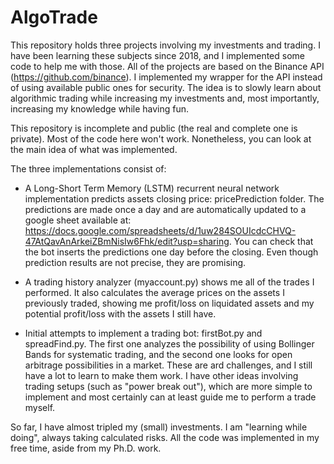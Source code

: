 # AlgoTrade

This repository holds three projects involving my investments and trading. I have been learning these subjects since 2018, and I implemented some code to help me with those. All of the projects are based on the Binance API (https://github.com/binance). I implemented my wrapper for the API instead of using available public ones for security. The idea is to slowly learn about algorithmic trading while increasing my investments and, most importantly, increasing my knowledge while having fun.

This repository is incomplete and public (the real and complete one is private). Most of the code here won't work. Nonetheless, you can look at the main idea of what was implemented.

The three implementations consist of: 
- A Long-Short Term Memory (LSTM) recurrent neural network implementation predicts assets closing price: pricePrediction folder. The predictions are made once a day and are automatically updated to a google sheet available at: https://docs.google.com/spreadsheets/d/1uw284SOUIcdcCHVQ-47AtQavAnArkeiZBmNisIw6Fhk/edit?usp=sharing.  You can check that the bot inserts the predictions one day before the closing. Even though prediction results are not precise, they are promising.

- A trading history analyzer (myaccount.py) shows me all of the trades I performed. It also calculates the average prices on the assets I previously traded, showing me profit/loss on liquidated assets and my potential profit/loss with the assets I still have.

- Initial attempts to implement a trading bot: firstBot.py and spreadFind.py. The first one analyzes the possibility of using Bollinger Bands for systematic trading, and the second one looks for open arbitrage possibilities in a market. These are ard challenges, and I still have a lot to learn to make them work. I have other ideas involving trading setups (such as "power break out"), which are more simple to implement and most certainly can at least guide me to perform a trade myself.

So far, I have almost tripled my (small) investments. I am "learning while doing", always taking calculated risks. All the code was implemented in my free time, aside from my Ph.D. work.
